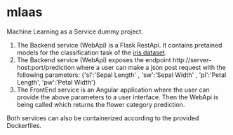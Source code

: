 # mlaas

Machine Learning as a Service dummy project. 

1. The Backend service (WebApi) is a Flask RestApi. It contains pretained models for the classification task of the [iris dataset](https://en.wikipedia.org/wiki/Iris_flower_data_set).
2. The Backend service (WebApi) exposes the endpoint ht<span>tp://server-host:port/prediction where a user can make a json post request with the following parameters: {'sl':'Sepal Length' , 'sw':'Sepal Width' , 'pl':'Petal Length', 'pw':'Petal Width'}
3. The FrontEnd service is an Angular application where the user can provide the above parameters to a user interface. Then the WebApi is being called which returns the flower category prediction.  
  
Both services can also be containerized according to the provided Dockerfiles.
